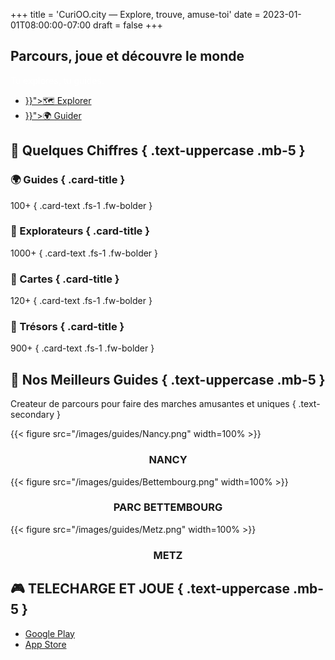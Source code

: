 +++
title = 'CuriOO.city — Explore, trouve, amuse-toi'
date = 2023-01-01T08:00:00-07:00
draft = false
+++

<style>
*, ::after, ::before{
    max-width: 100%;
}
img {
    border-radius: 2%;
}
</style>

<section id="hero">
<div class="container">

## Parcours, joue et découvre le monde

<span style="color: white;">Tu explores, tu guides.</span>

<ul class="nav nav-pills justify-content-center">
    <li class="nav-item nav-link"><a class="btn btn-dark btn-lg" href="{{< ref "explore" >}}">🗺 Explorer</a></li>
    <li class="nav-item nav-link"><a class="btn btn-dark btn-lg" href="{{< ref "guide" >}}">🌍 Guider</a></li>
</ul>

</div>
</section>

<section id="counter">
<div class="container">

## 🌟 Quelques Chiffres { .text-uppercase .mb-5 }

<div class="row g-5">

<div class="col-sm-3">
<div class="card text-bg-dark" onclick="window.open('guides/', '_self');">
<div class="card-body">

### 🌍 Guides { .card-title }

100+
{ .card-text .fs-1 .fw-bolder }

</div></a>
</div>
</div>

<div class="col-sm-3">
<div class="card text-bg-dark">
<div class="card-body">

### 🎒 Explorateurs { .card-title }

1000+
{ .card-text .fs-1 .fw-bolder }

</div>
</div>
</div>

<div class="col-sm-3">
<div class="card text-bg-dark" onclick="window.open('cards/', '_self');">
<div class="card-body">

### 🎴 Cartes { .card-title }

120+
{ .card-text .fs-1 .fw-bolder }

</div>
</div>
</div>

<div class="col-sm-3">
<div class="card text-bg-dark" onclick="window.open('machines/', '_self');">
<div class="card-body">

### 🧰 Trésors { .card-title }

900+
{ .card-text .fs-1 .fw-bolder }

</div>
</div>
</div>

</div>

</div>
</section>

<section id="best-guides">
<div class="container">

## 👑 Nos Meilleurs Guides  { .text-uppercase .mb-5 }

Createur de parcours pour faire des marches amusantes et uniques
{ .text-secondary }

<div class="row">
    <div class="col-4 bestguide" onclick="window.open('https://www.nancy.fr');">
        {{< figure src="/images/guides/Nancy.png" width=100% >}}
        <div align="center"><h3><b>NANCY</b></h3></div>
    </div>
    <div class="col-4 bestguide" onclick="window.open('https://www.parc-merveilleux.lu/');">
        {{< figure src="/images/guides/Bettembourg.png" width=100% >}}
        <div align="center"><h3><b>PARC BETTEMBOURG</b></h3></div>
    </div>
    <div class="col-4 bestguide" onclick="window.open('https://metz.fr');">
        {{< figure src="/images/guides/Metz.png" width=100% >}}
        <div align="center"><h3><b>METZ</b></h3></div>
    </div>
</div>
</section>

<section id="play">
<div class="container">

## 🎮 TELECHARGE ET JOUE { .text-uppercase .mb-5 }

<ul class="nav nav-pills justify-content-center">
    <li class="nav-item nav-link"><a class="btn btn-danger btn-lg" href="https://play.google.com/store/apps/details?id=city.curioo.explorer"><i class="bi-google-play"></i> Google Play</a></li>
    <li class="nav-item nav-link"><a class="btn btn-primary btn-lg" href="https://www.apple.com/fr/app-store/"><i class="bi-apple"></i> App Store</a></li>
</ul>

</div>
</section>
